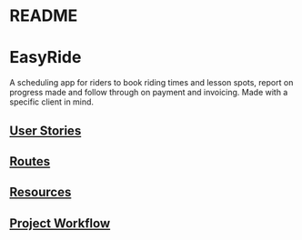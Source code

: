 # README

# EasyRide

A scheduling app for riders to book riding times and lesson spots, report on progress made and follow through on payment and invoicing. Made with a specific client in mind.

## [User Stories](docs/planning/userStories.md)

## [Routes](docs/planning/routes.md)

## [Resources](docs/planning/resources.md)

## [Project Workflow](docs/planning/contributing.md)
